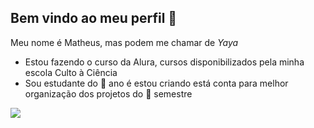 ## Bem vindo ao meu perfil 🏐

Meu nome é Matheus, mas podem me chamar de _Yaya_ 

- Estou fazendo o curso da Alura, cursos disponibilizados pela minha escola Culto à Ciência
- Sou estudante do 🥇 ano é estou criando está conta para melhor organização dos projetos do 🥈 semestre

![](![image](https://github.com/user-attachments/assets/968bd026-25e2-46c6-b2d9-23473d5d9873)
)
